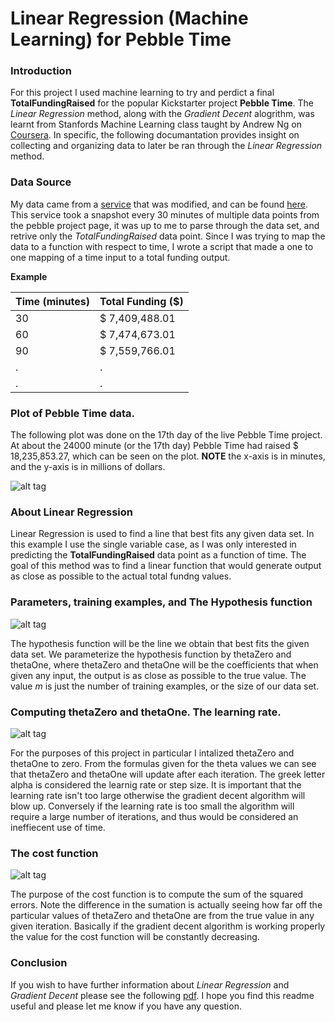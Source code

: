 # Linear Regression (Machine Learning)  for Pebble Time

### Introduction
For this project I used machine learning to try and perdict a final **TotalFundingRaised** for the popular Kickstarter project **Pebble Time**. The *Linear Regression* method, along with the *Gradient Decent* alogrithm, was learnt from Stanfords Machine Learning class taught by Andrew Ng on [Coursera](https://www.coursera.org/course/ml). In specific, the following documantation provides insight on collecting and organizing data to later be ran through the *Linear Regression* method. 

### Data Source
My data came from a [service](http://kcaas.io/) that was modified, and can be found [here](http://104.236.89.73:8888/project/pebble?snapshot=3). This service took a snapshot every 30 minutes of multiple data points from the pebble project page, it was up to me to parse through the data set, and retrive only the *TotalFundingRaised* data point. Since I was trying to map the data to a function with respect to time, I wrote a script that made a one to one mapping of a time input to a total funding output.

**Example**

Time (minutes)| Total Funding ($)
--- | --- 
30 | $ 7,409,488.01
60 | $ 7,474,673.01
90 | $ 7,559,766.01
.  | .
.  | .


### Plot of Pebble Time data. 

The following plot was done on the 17th day of the live Pebble Time project. At about the 24000 minute (or the 17th day) Pebble Time had raised $ 18,235,853.27, which can be seen on the plot. **NOTE** the x-axis is in minutes, and the y-axis is in millions of dollars.

![alt tag](http://i.imgur.com/L2vNY6t.png)

### About Linear Regression
Linear Regression is used to find a line that best fits any given data set. In this example I use the single variable case, as I was only interested in predicting the **TotalFundingRaised** data point as a function of time. The goal of this method was to find a linear function that would generate output as close as possible to the actual total fundng values.

### Parameters, training examples, and The Hypothesis function

![alt tag](http://i.imgur.com/a1GEb0H.png)

The hypothesis function will be the line we obtain that best fits the given data set. We parameterize the hypothesis function by thetaZero and thetaOne, where thetaZero and thetaOne will be the coefficients that when given any input, the output is as close as possible to the true value. The value *m* is just the number of training examples, or the size of our data set.

### Computing thetaZero and thetaOne. The learning rate.

![alt tag](http://i.imgur.com/XGyYemD.png)

For the purposes of this project in particular I intalized thetaZero and thetaOne to zero. From the formulas given for the theta values we can see that thetaZero and thetaOne will update after each iteration. The greek letter alpha is considered the learnig rate or step size. It is important that the learning rate isn't too large otherwise the gradient decent algorithm will blow up. Conversely if the learning rate is too small the algorithm will require a large number of iterations, and thus would be considered an ineffiecent use of time.

### The cost function

![alt tag](http://i.imgur.com/BSAyRse.png)

The purpose of the cost function is to compute the sum of the squared errors. Note the difference in the sumation is actually seeing how far off the particular values of thetaZero and thetaOne are from the true value in any given iteration. Basically if the gradient decent algorithm is working properly the value for the cost function will be constantly decreasing.

### Conclusion
If you wish to have further information about *Linear Regression* and *Gradient Decent* please see the following [pdf](http://cs229.stanford.edu/notes/cs229-notes1.pdf). I hope you find this readme useful and please let me know if you have any question.
